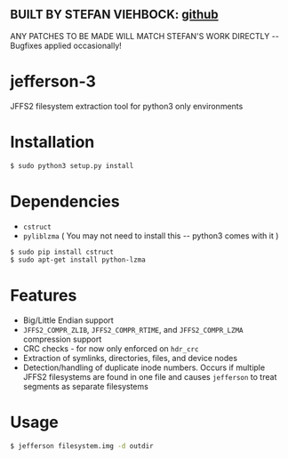 ## BUILT BY STEFAN VIEHBOCK: [github](https://github.com/sviehb "Stefan's Github")

ANY PATCHES TO BE MADE WILL MATCH STEFAN'S WORK DIRECTLY -- Bugfixes applied occasionally!

# jefferson-3
JFFS2 filesystem extraction tool for python3 only environments

Installation
============
```bash
$ sudo python3 setup.py install
```


Dependencies
============
- `cstruct`
- `pyliblzma` ( You may not need to install this -- python3 comes with it )

```bash
$ sudo pip install cstruct
$ sudo apt-get install python-lzma
```

Features
============
- Big/Little Endian support
- `JFFS2_COMPR_ZLIB`, `JFFS2_COMPR_RTIME`, and `JFFS2_COMPR_LZMA` compression support
- CRC checks - for now only enforced on `hdr_crc`
- Extraction of symlinks, directories, files, and device nodes
- Detection/handling of duplicate inode numbers. Occurs if multiple JFFS2 filesystems are found in one file and causes `jefferson` to treat segments as separate filesystems

Usage
============
```bash
$ jefferson filesystem.img -d outdir
```
